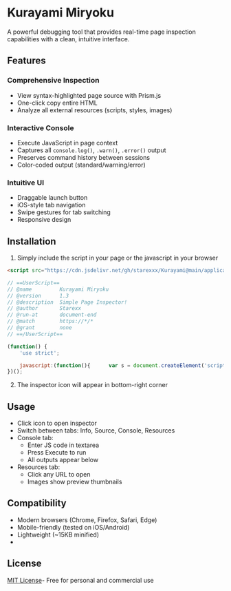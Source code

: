# Kurayami Miryoku 

A powerful debugging tool that provides real-time page inspection capabilities with a clean, intuitive interface.

## Features

### Comprehensive Inspection
- View syntax-highlighted page source with Prism.js
- One-click copy entire HTML
- Analyze all external resources (scripts, styles, images)

### Interactive Console
- Execute JavaScript in page context
- Captures all `console.log()`, `.warn()`, `.error()` output
- Preserves command history between sessions
- Color-coded output (standard/warning/error)

### Intuitive UI
- Draggable launch button
- iOS-style tab navigation
- Swipe gestures for tab switching
- Responsive design

## Installation

1. Simply include the script in your page or the javascript in your browser
```html
<script src="https://cdn.jsdelivr.net/gh/starexxx/Kurayami@main/application.js"></script>
```
```js
// ==UserScript==
// @name         Kurayami Miryoku
// @version      1.3
// @description  Simple Page Inspector!
// @author       Starexx
// @run-at       document-end
// @match        https://*/*
// @grant        none
// ==/UserScript==

(function() {
    'use strict';

    javascript:(function(){      var s = document.createElement('script');      s.src = 'https://cdn.jsdelivr.net/gh/starexxx/Kurayami@main/application.js';      document.body.appendChild(s);  })();
})();
```
2. The inspector icon will appear in bottom-right corner

## Usage

- Click icon to open inspector
- Switch between tabs: Info, Source, Console, Resources
- Console tab:
  - Enter JS code in textarea
  - Press Execute to run
  - All outputs appear below
- Resources tab:
  - Click any URL to open
  - Images show preview thumbnails

## Compatibility

- Modern browsers (Chrome, Firefox, Safari, Edge)
- Mobile-friendly (tested on iOS/Android)
- Lightweight (~15KB minified)
- 
## License
[MIT License](LICENSE)- Free for personal and commercial use
